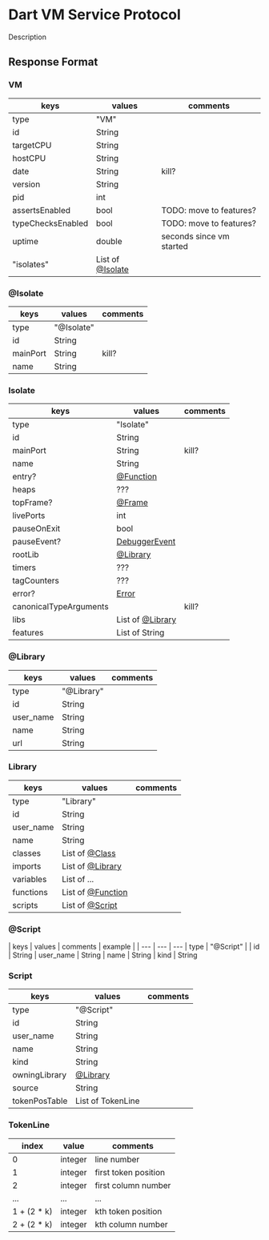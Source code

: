 # Dart VM Service Protocol

Description

## Response Format

### VM

| keys | values | comments
| --- | --- | ---
| type | "VM" |
| id | String |
| targetCPU | String |
| hostCPU | String |
| date | String | kill? |
| version | String |
| pid | int |
| assertsEnabled | bool | TODO: move to features? |
| typeChecksEnabled | bool | TODO: move to features? |
| uptime | double | seconds since vm started |
| "isolates"    | List of [@Isolate](#atIsolate)  |

### <a name="atIsolate"></a>@Isolate

| keys | values | comments
| --- | --- | ---
| type | "@Isolate" |
| id | String |
| mainPort | String | kill? |
| name | String |

### Isolate

| keys | values | comments
| --- | --- | ---
| type | "Isolate" |
| id | String |
| mainPort | String | kill? |
| name | String |
| entry? | [@Function](#atFunction) |
| heaps | ??? |
| topFrame? | [@Frame](#atFrame) |
| livePorts | int |
| pauseOnExit | bool |
| pauseEvent? | [DebuggerEvent](#DebuggerEvent) |
| rootLib | [@Library](#atLibrary) |
| timers | ??? |
| tagCounters | ??? |
| error? | [Error](#Error) |
| canonicalTypeArguments | | kill? |
| libs | List of [@Library](#atLibrary) |
| features | List of String |


### <a name="atLibrary"></a>@Library

| keys | values | comments
| --- | --- | ---
| type | "@Library" |
| id | String |
| user_name | String |
| name | String
| url | String

### <a name="Library"></a>Library

| keys | values | comments
| --- | --- | ---
| type | "Library" |
| id | String |
| user_name | String |
| name | String
| classes | List of [@Class](#atClass) |
| imports | List of [@Library](#atLibrary) |
| variables | List of ... |
| functions | List of [@Function](#atFunction) |
| scripts | List of [@Script](#atScript) |

### <a name="atScript"></a>@Script
| keys | values | comments | example |
| --- | --- | ---
| type | "@Script" |
| id | String
| user_name | String
| name | String
| kind | String

### <a name="Script"></a>Script
| keys | values | comments
| --- | --- | ---
| type | "@Script" |
| id | String
| user_name | String
| name | String
| kind | String
| owningLibrary | [@Library](#atLibrary) |
| source | String
| tokenPosTable | List of TokenLine

### <a name="TokenLine"></a>TokenLine
| index | value | comments
| --- | --- | ---
| 0   | integer | line number
| 1   | integer | first token position
| 2   | integer | first column number
| ... | ... | ...
| 1 + (2 * k) | integer | kth token position
| 2 + (2 * k) | integer | kth column number
